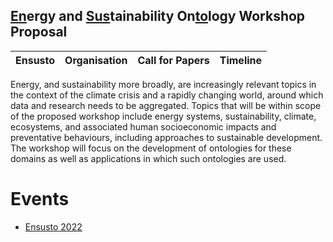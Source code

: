## <ins>En</ins>ergy and <ins>Sus</ins>tainability On<ins>to</ins>logy Workshop Proposal

| Ensusto        | Organisation         | Call for Papers | Timeline |
|:---------------|:---------------------|:----------------|:----------|


Energy, and sustainability more broadly, are increasingly relevant topics in the context of the climate crisis and a rapidly changing world, around which data and research needs to be aggregated. Topics that will be within scope of the proposed workshop include energy systems, sustainability, climate, ecosystems, and associated human socioeconomic impacts and preventative behaviours, including approaches to sustainable development. The workshop will focus on the development of ontologies for these domains as well as applications in which such ontologies are used.

# Events
  * [Ensusto 2022](jowo2022/)
